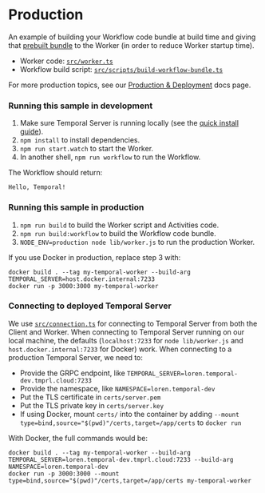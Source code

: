 # Production

An example of building your Workflow code bundle at build time and giving that [prebuilt bundle](https://docs.temporal.io/docs/typescript/production-deploy#prebuild-the-worker) to the Worker (in order to reduce Worker startup time).

- Worker code: [`src/worker.ts`](./src/worker.ts)
- Workflow build script: [`src/scripts/build-workflow-bundle.ts`](./src/scripts/build-workflow-bundle.ts)

For more production topics, see our [Production & Deployment](https://docs.temporal.io/docs/typescript/production-deploy) docs page.

### Running this sample in development

1. Make sure Temporal Server is running locally (see the [quick install guide](https://docs.temporal.io/docs/server/quick-install/)).
1. `npm install` to install dependencies.
1. `npm run start.watch` to start the Worker.
1. In another shell, `npm run workflow` to run the Workflow.

The Workflow should return:

```
Hello, Temporal!
```

### Running this sample in production

1. `npm run build` to build the Worker script and Activities code.
2. `npm run build:workflow` to build the Workflow code bundle.
3. `NODE_ENV=production node lib/worker.js` to run the production Worker.

If you use Docker in production, replace step 3 with:

```
docker build . --tag my-temporal-worker --build-arg TEMPORAL_SERVER=host.docker.internal:7233
docker run -p 3000:3000 my-temporal-worker
```

### Connecting to deployed Temporal Server

We use [`src/connection.ts`](./src/connection.ts) for connecting to Temporal Server from both the Client and Worker. When connecting to Temporal Server running on our local machine, the defaults (`localhost:7233` for `node lib/worker.js` and `host.docker.internal:7233` for Docker) work. When connecting to a production Temporal Server, we need to:

- Provide the GRPC endpoint, like `TEMPORAL_SERVER=loren.temporal-dev.tmprl.cloud:7233`
- Provide the namespace, like `NAMESPACE=loren.temporal-dev`
- Put the TLS certificate in `certs/server.pem`
- Put the TLS private key in `certs/server.key`
- If using Docker, mount `certs/` into the container by adding `--mount type=bind,source="$(pwd)"/certs,target=/app/certs` to `docker run`

With Docker, the full commands would be:

```
docker build . --tag my-temporal-worker --build-arg TEMPORAL_SERVER=loren.temporal-dev.tmprl.cloud:7233 --build-arg NAMESPACE=loren.temporal-dev
docker run -p 3000:3000 --mount type=bind,source="$(pwd)"/certs,target=/app/certs my-temporal-worker
```
